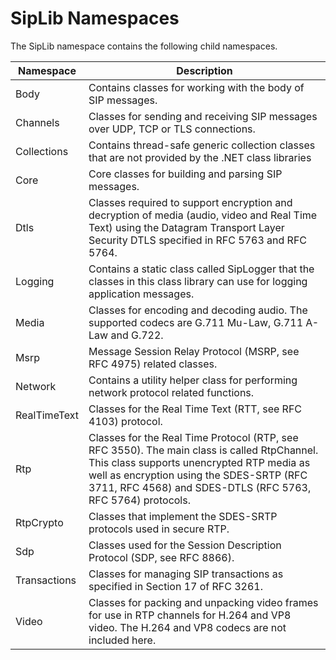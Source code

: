 # SipLib Namespaces
The SipLib namespace contains the following child namespaces.

| Namespace              | Description |
|------------------------|-------------|
| Body                   | Contains classes for working with the body of SIP messages. |
| Channels               | Classes for sending and receiving SIP messages over UDP, TCP or TLS connections. |
| Collections            | Contains thread-safe generic collection classes that are not provided by the .NET class libraries |
| Core                   | Core classes for building and parsing SIP messages. |
| Dtls                   | Classes required to support encryption and decryption of media (audio, video and Real Time Text) using the Datagram Transport Layer Security  DTLS specified in RFC 5763 and RFC 5764. |
| Logging                | Contains a static class called SipLogger that the classes in this class library can use for logging application messages. |
| Media                  | Classes for encoding and decoding audio. The supported codecs are G.711 Mu-Law, G.711 A-Law and G.722. |
| Msrp                   | Message Session Relay Protocol (MSRP, see RFC 4975) related classes. |
| Network                | Contains a utility helper class for performing network protocol related functions. |
| RealTimeText           | Classes for the Real Time Text (RTT, see RFC 4103) protocol.  |
| Rtp                    | Classes for the Real Time Protocol (RTP, see RFC 3550). The main class is called RtpChannel. This class supports unencrypted RTP media as well as encryption using the SDES-SRTP (RFC 3711, RFC 4568) and SDES-DTLS (RFC 5763, RFC 5764) protocols. |
| RtpCrypto              | Classes that implement the SDES-SRTP protocols used in secure RTP. |
| Sdp                    | Classes used for the Session Description Protocol (SDP, see RFC 8866). |
| Transactions           | Classes for managing SIP transactions as specified in Section 17 of RFC 3261. |
| Video                  | Classes for packing and unpacking video frames for use in RTP channels for H.264 and VP8 video. The H.264 and VP8 codecs are not included here. |



